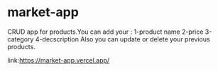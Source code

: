 # market-app
CRUD app for products.You can add your :
1-product name
2-price
3-category
4-decscription
Also you can update or delete your previous products.

link:https://market-app.vercel.app/
